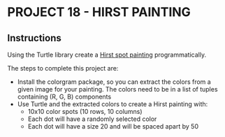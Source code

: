# PROJECT 18 - HIRST PAINTING

## Instructions

Using the Turtle library create
a [Hirst spot painting](https://www.myartbroker.com/artist-damien-hirst/articles/damien-hirst-spot-paintings)
programmatically.

The steps to complete this project are:

- Install the colorgram package, so you can extract the colors from a given image for your painting. The colors need
  to be in a list of tuples containing (R, G, B) components
- Use Turtle and the extracted colors to create a Hirst painting with:
    - 10x10 color spots (10 rows, 10 columns)
    - Each dot will have a randomly selected color
    - Each dot will have a size 20 and will be spaced apart by 50 